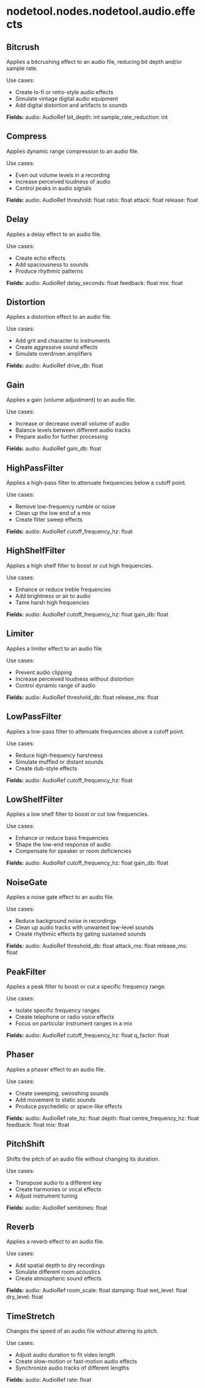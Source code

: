 # nodetool.nodes.nodetool.audio.effects

## Bitcrush

Applies a bitcrushing effect to an audio file, reducing bit depth and/or sample rate.

Use cases:
- Create lo-fi or retro-style audio effects
- Simulate vintage digital audio equipment
- Add digital distortion and artifacts to sounds

**Fields:**
audio: AudioRef
bit_depth: int
sample_rate_reduction: int

## Compress

Applies dynamic range compression to an audio file.

Use cases:
- Even out volume levels in a recording
- Increase perceived loudness of audio
- Control peaks in audio signals

**Fields:**
audio: AudioRef
threshold: float
ratio: float
attack: float
release: float

## Delay

Applies a delay effect to an audio file.

Use cases:
- Create echo effects
- Add spaciousness to sounds
- Produce rhythmic patterns

**Fields:**
audio: AudioRef
delay_seconds: float
feedback: float
mix: float

## Distortion

Applies a distortion effect to an audio file.

Use cases:
- Add grit and character to instruments
- Create aggressive sound effects
- Simulate overdriven amplifiers

**Fields:**
audio: AudioRef
drive_db: float

## Gain

Applies a gain (volume adjustment) to an audio file.

Use cases:
- Increase or decrease overall volume of audio
- Balance levels between different audio tracks
- Prepare audio for further processing

**Fields:**
audio: AudioRef
gain_db: float

## HighPassFilter

Applies a high-pass filter to attenuate frequencies below a cutoff point.

Use cases:
- Remove low-frequency rumble or noise
- Clean up the low end of a mix
- Create filter sweep effects

**Fields:**
audio: AudioRef
cutoff_frequency_hz: float

## HighShelfFilter

Applies a high shelf filter to boost or cut high frequencies.

Use cases:
- Enhance or reduce treble frequencies
- Add brightness or air to audio
- Tame harsh high frequencies

**Fields:**
audio: AudioRef
cutoff_frequency_hz: float
gain_db: float

## Limiter

Applies a limiter effect to an audio file.

Use cases:
- Prevent audio clipping
- Increase perceived loudness without distortion
- Control dynamic range of audio

**Fields:**
audio: AudioRef
threshold_db: float
release_ms: float

## LowPassFilter

Applies a low-pass filter to attenuate frequencies above a cutoff point.

Use cases:
- Reduce high-frequency harshness
- Simulate muffled or distant sounds
- Create dub-style effects

**Fields:**
audio: AudioRef
cutoff_frequency_hz: float

## LowShelfFilter

Applies a low shelf filter to boost or cut low frequencies.

Use cases:
- Enhance or reduce bass frequencies
- Shape the low-end response of audio
- Compensate for speaker or room deficiencies

**Fields:**
audio: AudioRef
cutoff_frequency_hz: float
gain_db: float

## NoiseGate

Applies a noise gate effect to an audio file.

Use cases:
- Reduce background noise in recordings
- Clean up audio tracks with unwanted low-level sounds
- Create rhythmic effects by gating sustained sounds

**Fields:**
audio: AudioRef
threshold_db: float
attack_ms: float
release_ms: float

## PeakFilter

Applies a peak filter to boost or cut a specific frequency range.

Use cases:
- Isolate specific frequency ranges
- Create telephone or radio voice effects
- Focus on particular instrument ranges in a mix

**Fields:**
audio: AudioRef
cutoff_frequency_hz: float
q_factor: float

## Phaser

Applies a phaser effect to an audio file.

Use cases:
- Create sweeping, swooshing sounds
- Add movement to static sounds
- Produce psychedelic or space-like effects

**Fields:**
audio: AudioRef
rate_hz: float
depth: float
centre_frequency_hz: float
feedback: float
mix: float

## PitchShift

Shifts the pitch of an audio file without changing its duration.

Use cases:
- Transpose audio to a different key
- Create harmonies or vocal effects
- Adjust instrument tuning

**Fields:**
audio: AudioRef
semitones: float

## Reverb

Applies a reverb effect to an audio file.

Use cases:
- Add spatial depth to dry recordings
- Simulate different room acoustics
- Create atmospheric sound effects

**Fields:**
audio: AudioRef
room_scale: float
damping: float
wet_level: float
dry_level: float

## TimeStretch

Changes the speed of an audio file without altering its pitch.

Use cases:
- Adjust audio duration to fit video length
- Create slow-motion or fast-motion audio effects
- Synchronize audio tracks of different lengths

**Fields:**
audio: AudioRef
rate: float

